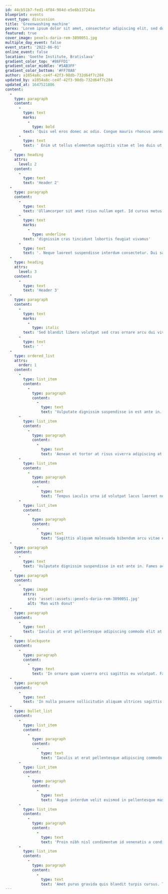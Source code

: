```yaml
---
id: 44cb51b7-fed1-4f84-984d-e5e6b137241a
blueprint: events
event_type: discussion
title: 'Greenwashing machine'
perex: 'Lorem ipsum dolor sit amet, consectetur adipiscing elit, sed do eiusmod tempor incididunt ut labore et dolore magna aliqua. Non curabitur gravida arcu ac tortor. Convallis posuere morbi leo urna molestie at.'
featured: true
cover_image: pexels-daria-rem-3890051.jpg
multiple_day_event: false
event_start: '2022-06-01'
online_event: false
location: 'Goethe Institute, Bratislava'
gradient_color_top: '#86FFD1'
gradient_color_middle: '#5AB3FF'
gradient_color_bottom: '#FF78A8'
author: a1054a8c-ce4f-42f3-98db-732d64f7c284
updated_by: a1054a8c-ce4f-42f3-98db-732d64f7c284
updated_at: 1647521806
content:
  -
    type: paragraph
    content:
      -
        type: text
        marks:
          -
            type: bold
        text: 'Quis vel eros donec ac odio. Congue mauris rhoncus aenean vel elit. Eget nunc lobortis mattis aliquam faucibus purus in.'
      -
        type: text
        text: ' Enim ut tellus elementum sagittis vitae et leo duis ut. Augue mauris augue neque gravida in fermentum et. At auctor urna nunc id cursus metus aliquam. Sed pulvinar proin gravida hendrerit lectus a. Enim neque volutpat ac tincidunt vitae.'
  -
    type: heading
    attrs:
      level: 2
    content:
      -
        type: text
        text: 'Header 2'
  -
    type: paragraph
    content:
      -
        type: text
        text: 'Ullamcorper sit amet risus nullam eget. Id cursus metus aliquam eleifend mi in nulla posuere. Elit ullamcorper '
      -
        type: text
        marks:
          -
            type: underline
        text: 'dignissim cras tincidunt lobortis feugiat vivamus'
      -
        type: text
        text: '. Neque laoreet suspendisse interdum consectetur. Dui sapien eget mi proin sed libero. Tellus elementum sagittis vitae et leo duis ut. Egestas pretium aenean pharetra magna. Integer quis auctor elit sed. Dolor sit amet consectetur adipiscing elit duis tristique. Arcu risus quis varius quam quisque id diam.'
  -
    type: heading
    attrs:
      level: 3
    content:
      -
        type: text
        text: 'Header 3'
  -
    type: paragraph
    content:
      -
        type: text
        marks:
          -
            type: italic
        text: 'Sed blandit libero volutpat sed cras ornare arcu dui vivamus. Et ultrices neque ornare aenean euismod elementum.'
      -
        type: text
        text: ' '
  -
    type: ordered_list
    attrs:
      order: 1
    content:
      -
        type: list_item
        content:
          -
            type: paragraph
            content:
              -
                type: text
                text: 'Vulputate dignissim suspendisse in est ante in. Fames ac turpis egestas sed tempus urna et pharetra pharetra. Risus nullam eget felis eget. '
      -
        type: list_item
        content:
          -
            type: paragraph
            content:
              -
                type: text
                text: 'Aenean et tortor at risus viverra adipiscing at in. Arcu dui vivamus arcu felis bibendum. '
      -
        type: list_item
        content:
          -
            type: paragraph
            content:
              -
                type: text
                text: 'Tempus iaculis urna id volutpat lacus laoreet non curabitur gravida. '
      -
        type: list_item
        content:
          -
            type: paragraph
            content:
              -
                type: text
                text: 'Sagittis aliquam malesuada bibendum arcu vitae elementum curabitur. Sed libero enim sed faucibus turpis in eu mi bibendum. Libero nunc consequat interdum varius sit amet mattis.'
  -
    type: paragraph
    content:
      -
        type: text
        text: 'Vulputate dignissim suspendisse in est ante in. Fames ac turpis egestas sed tempus urna et pharetra pharetra. Risus nullam eget felis eget. Aenean et tortor at risus viverra adipiscing at in. Arcu dui vivamus arcu felis bibendum. Tempus iaculis urna id volutpat lacus laoreet non curabitur gravida. Sagittis aliquam malesuada bibendum arcu vitae elementum curabitur. Sed libero enim sed faucibus turpis in eu mi bibendum. Libero nunc consequat interdum varius sit amet mattis. Sed id semper risus in hendrerit gravida rutrum.'
  -
    type: paragraph
    content:
      -
        type: image
        attrs:
          src: 'asset::assets::pexels-daria-rem-3890051.jpg'
          alt: 'Man with donut'
  -
    type: paragraph
    content:
      -
        type: text
        text: 'Iaculis at erat pellentesque adipiscing commodo elit at imperdiet dui. Lacus viverra vitae congue eu. Vitae aliquet nec ullamcorper sit. Augue interdum velit euismod in pellentesque massa placerat. Proin nibh nisl condimentum id venenatis a condimentum vitae. Amet purus gravida quis blandit turpis cursus. Turpis in eu mi bibendum. Eu sem integer vitae justo eget magna. Augue mauris augue neque gravida in fermentum et. Suspendisse interdum consectetur libero id faucibus. Aliquam faucibus purus in massa tempor. Aliquam ut porttitor leo a.'
  -
    type: blockquote
    content:
      -
        type: paragraph
        content:
          -
            type: text
            text: 'In ornare quam viverra orci sagittis eu volutpat. Faucibus interdum posuere lorem ipsum dolor sit amet. Ultrices sagittis orci a scelerisque. Egestas erat imperdiet sed euismod nisi. Adipiscing elit pellentesque habitant morbi tristique senectus et netus et.'
  -
    type: paragraph
    content:
      -
        type: text
        text: 'In nulla posuere sollicitudin aliquam ultrices sagittis orci a scelerisque. Enim diam vulputate ut pharetra sit amet aliquam. Urna duis convallis convallis tellus. Pellentesque elit eget gravida cum sociis natoque. Proin fermentum leo vel orci. Arcu felis bibendum ut tristique et. Enim blandit volutpat maecenas volutpat blandit. Eu sem integer vitae justo eget magna.'
  -
    type: bullet_list
    content:
      -
        type: list_item
        content:
          -
            type: paragraph
            content:
              -
                type: text
                text: 'Iaculis at erat pellentesque adipiscing commodo elit at imperdiet dui. Lacus viverra vitae congue eu. Vitae aliquet nec ullamcorper sit. '
      -
        type: list_item
        content:
          -
            type: paragraph
            content:
              -
                type: text
                text: 'Augue interdum velit euismod in pellentesque massa placerat. '
      -
        type: list_item
        content:
          -
            type: paragraph
            content:
              -
                type: text
                text: 'Proin nibh nisl condimentum id venenatis a condimentum vitae. '
      -
        type: list_item
        content:
          -
            type: paragraph
            content:
              -
                type: text
                text: 'Amet purus gravida quis blandit turpis cursus. Turpis in eu mi bibendum.'
---
```

